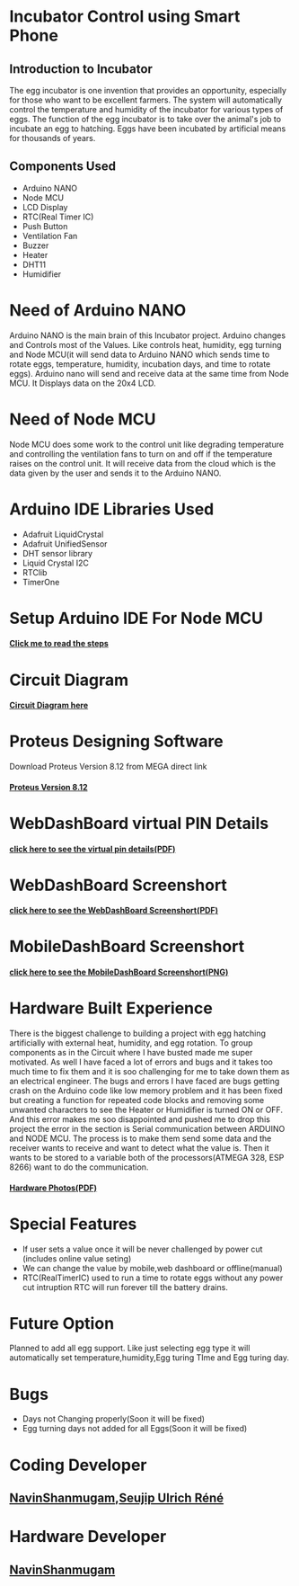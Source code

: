 
# Incubator Control using Smart Phone
## Introduction to Incubator
The egg incubator is one invention that provides an opportunity, especially for those who want to be excellent farmers. The system will automatically control the temperature and humidity of the incubator for various types of eggs. The function of the egg incubator is to take over the animal's job to incubate an egg to hatching. Eggs have been incubated by artificial means for thousands of years. 

## Components Used
* Arduino NANO
* Node MCU
* LCD Display
* RTC(Real Timer IC)
* Push Button
* Ventilation Fan
* Buzzer
* Heater
* DHT11
* Humidifier

# Need of Arduino NANO
Arduino NANO is the main brain of this Incubator project. Arduino changes and Controls most of the Values. Like controls heat, humidity, egg turning and Node MCU(it will send data to Arduino NANO which sends time to rotate eggs, temperature, humidity, incubation days, and time to rotate eggs). Arduino nano will send and receive data at the same time from Node MCU. It Displays data on the 20x4 LCD.

# Need of Node MCU
Node MCU does some work to the control unit like degrading temperature and controlling the ventilation fans to turn on and off if the temperature raises on the control unit. It will receive data from the cloud which is the data given by the user and sends it to the Arduino NANO.

# Arduino IDE Libraries Used
* Adafruit LiquidCrystal
* Adafruit UnifiedSensor
* DHT sensor library
* Liquid Crystal I2C
* RTClib
* TimerOne
# Setup Arduino IDE For Node MCU
#### [Click me to read the steps](https://www.instructables.com/Steps-to-Setup-Arduino-IDE-for-NODEMCU-ESP8266-WiF/)
# Circuit Diagram
#### [Circuit Diagram here](https://github.com/Navin23052000/Incubator-Online-controll-unit/blob/2b423da55fc7bc7e0b96e4aeddaa9ff456172a74/Incubator_Proteus_design%20Ver%208.12%20BY%20ElectroDroid_page-0001.jpg)
# Proteus Designing Software
Download Proteus Version 8.12 from MEGA direct link
 #### [Proteus Version 8.12](https://mega.nz/file/O5FRmR5D#uRR5PeKV-0fZcVhBFIiZZrSoAh4NqFRjtC4JEbneDiE)
# WebDashBoard virtual PIN Details
#### [click here to see the virtual pin details(PDF)](https://github.com/Navin23052000/Incubator-Online-controll-unit/blob/1673ec2966117d9199c628ff04547b7b5f76b667/Virtual%20pin%20details%20for%20web%20dashboard.pdf)
# WebDashBoard Screenshort
#### [click here to see the WebDashBoard Screenshort(PDF)](https://github.com/Navin23052000/Incubator-Online-controll-unit/blob/1673ec2966117d9199c628ff04547b7b5f76b667/WEB%20DASHBOARD%20INCUBATOR%20PROJECT.pdf)
# MobileDashBoard Screenshort
#### [click here to see the MobileDashBoard Screenshort(PNG)](https://github.com/Navin23052000/Incubator-Online-controll-unit/blob/1673ec2966117d9199c628ff04547b7b5f76b667/Blynk%20ScreenShort%20Mobile%20DashBoard.png)
# Hardware Built Experience 
There is the biggest challenge to building a project with egg hatching artificially with external heat, humidity, and egg rotation. To group components as in the Circuit where I have busted made me super motivated. As well I have faced a lot of errors and bugs and it takes too much time to fix them and it is soo challenging for me to take down them as an electrical engineer. The bugs and errors I have faced are bugs getting crash on the Arduino code like low memory problem and it has been fixed but creating a function for repeated code blocks and removing some unwanted characters to see the Heater or Humidifier is turned ON or OFF. And this error makes me soo disappointed and pushed me to drop this project the error in the section is Serial communication between ARDUINO and NODE MCU. The process is to make them send some data and the receiver wants to receive and want to detect what the value is. Then it wants to be stored to a variable both of the processors(ATMEGA 328, ESP 8266) want to do the communication.
#### [Hardware Photos(PDF)](https://github.com/Navin23052000/Incubator-Online-controll-unit/blob/bc73387c631d6052097a6f66fcfc657b383d3d26/Hardware%20ONLINE%20controll%20Incubator.pdf)
# Special Features
* If user sets a value once it will be never challenged by power cut (includes online value seting)
* We can change the value by mobile,web dashboard or offline(manual) 
* RTC(RealTimerIC) used to run a time to rotate eggs without any power cut intruption RTC will run forever till the battery drains.
# Future Option
Planned to add all egg support. Like just selecting egg type it will automatically set temperature,humidity,Egg turing TIme and Egg turing day.
# Bugs
* Days not Changing properly(Soon it will be fixed)
* Egg turning days not added for all Eggs(Soon it will be fixed)
# Coding Developer
## [NavinShanmugam](https://www.linkedin.com/in/navin-navin-985b39239/),[Seujip Ulrich Réné]()
# Hardware Developer
## [NavinShanmugam](https://www.linkedin.com/in/navin-navin-985b39239/)
